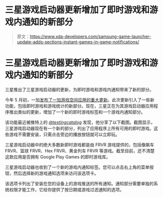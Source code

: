 # 三星游戏启动器更新增加了即时游戏和游戏内通知的新部分

> 原文：<https://www.xda-developers.com/samsung-game-launcher-update-adds-sections-instant-games-in-game-notifications/>

# 三星游戏启动器更新增加了即时游戏和游戏内通知的新部分

三星推出了三星游戏启动器的更新，为即时游戏和游戏内通知带来了新的部分。

今年 5 月初，一加[发布了一加游戏空间应用的重大更新](https://www.xda-developers.com/oneplus-game-space-google-playadds-game-statistics-instant-games/)。此次更新引入了一些新功能，包括即时游戏和游戏统计的新部分。现在，三星正在为其游戏启动器应用程序推出类似的更新，增加了一个新的即时游戏标签和一个游戏内通知部分。

该功能最近被推特上的 [*@testingcatalog*](https://twitter.com/testingcatalog) 发现，他分享了以下截图。截图显示，三星游戏启动器现在有一个新的部分，列出了应用程序上所有可用的即时游戏。这些游戏不需要安装，只需点击旁边的播放按钮就可以立即玩。

三星游戏启动器中的绝大多数新即时游戏都是由 FRVR 游戏提供的，包括像飙车 FRVR、篮球 FRVR、Hex FRVR、黄金列车 FRVR 等游戏。截至目前，还不清楚这款应用是否拥有 Google Play Games 的即时游戏库。

三星游戏启动器也收到了一个新的游戏内通知标签。您可以点击右上角的菜单按钮，然后选择新的游戏通知选项来访问该选项卡。

该选项卡列出了安装在您的设备上的游戏推送的所有通知。通知部分需要单独的系统权限才能工作，它给你提供了按日期或游戏过滤通知的选项。